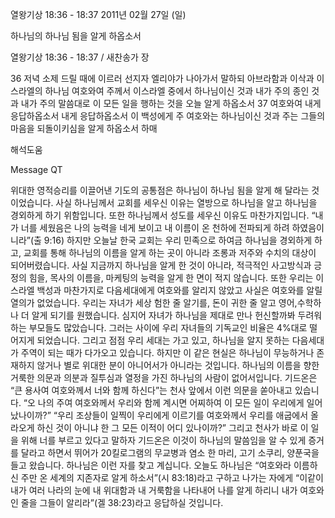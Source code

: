 열왕기상 18:36 - 18:37 
2011년 02월 27일 (일)

하나님의 하나님 됨을 알게 하옵소서



열왕기상 18:36 - 18:37 / 새찬송가  장


36 저녁 소제 드릴 때에 이르러 선지자 엘리야가 나아가서 말하되 아브라함과 이삭과 이스라엘의 하나님 여호와여 주께서 이스라엘 중에서 하나님이신 것과 내가 주의 종인 것과 내가 주의 말씀대로 이 모든 일을 행하는 것을 오늘 알게 하옵소서
37 여호와여 내게 응답하옵소서 내게 응답하옵소서 이 백성에게 주 여호와는 하나님이신 것과 주는 그들의 마음을 되돌이키심을 알게 하옵소서 하매

해석도움





Message QT

위대한 영적승리를 이끌어낸 기도의 공통점은 하나님이 하나님 됨을 알게 해 달라는 것이었습니다. 사실 하나님께서 교회를 세우신 이유는 열방으로 하나님을 알고 하나님을 경외하게 하기 위함입니다. 
또한 하나님께서 성도를 세우신 이유도 마찬가지입니다. “내가 너를 세웠음은 나의 능력을 네게 보이고 내 이름이 온 천하에 전파되게 하려 하였음이니라”(출 9:16) 하지만 오늘날 한국 교회는 우리 민족으로 하여금 하나님을 경외하게 하고, 교회를 통해 하나님의 이름을 알게 하는 곳이 아니라 조롱과 저주와 수치의 대상이 되어버렸습니다. 사실 지금까지 하나님을 알게 한 것이 아니라, 적극적인 사고방식과 긍정의 힘을, 목사의 이름을, 마케팅의 능력을 알게 한 면이 적지 않습니다. 또한 우리는 이스라엘 백성과 마찬가지로 다음세대에게 여호와를 알리지 않았고 사실은 여호와를 알릴 열의가 없었습니다. 우리는 자녀가 세상 험한 줄 알기를, 돈이 귀한 줄 알고 영어,수학하나 더 알게 되기를 원했습니다. 심지어 자녀가 하나님을 제대로 만나 헌신할까봐 두려워하는 부모들도 많았습니다. 그러는 사이에 우리 자녀들의 기독교인 비율은 4%대로 떨어지게 되었습니다. 그리고 점점 우리 세대는 가고 있고, 하나님을 알지 못하는 다음세대가 주역이 되는 때가 다가오고 있습니다. 하지만 이 같은 현실은 하나님이 무능하거나 존재하지 않거나 별로 위대한 분이 아니어서가 아니라는 것입니다. 하나님의 이름을 향한 거룩한 의문과 의분과 질투심과 열정을 가진 하나님의 사람이 없어서입니다.
기드온은 “큰 용사여 여호와께서 너와 함께 하신다”는 천사 앞에서 이런 의문을 쏟아내고 있습니다.
“오 나의 주여 여호와께서 우리와 함께 계시면 어찌하여 이 모든 일이 우리에게 일어났나이까?”
“우리 조상들이 일찍이 우리에게 이르기를 여호와께서 우리를 애굽에서 올라오게 하신 것이 아니냐 한 그 모든 이적이 어디 있나이까?”
그리고 천사가 바로 이 일을 위해 너를 부르고 있다고 말하자 기드온은 이것이 하나님의 말씀임을 알 수 있게 증거를 달라고 하면서 뛰어가 20킬로그램의 무교병과 염소 한 마리, 고기 소쿠리, 양푼국을 들고 왔습니다. 하나님은 이런 자를 찾고 계십니다. 오늘도 하나님은 “여호와라 이름하신 주만 온 세계의 지존자로 알게 하소서”(시 83:18)라고 구하고 나가는 자에게 “이같이 내가 여러 나라의 눈에 내 위대함과 내 거룩함을 나타내어 나를 알게 하리니 내가 여호와인 줄을 그들이 알리라”(겔 38:23)라고 응답하실 것입니다.